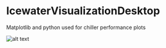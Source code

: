 # IcewaterVisualizationDesktop


Matplotlib and python used for chiller performance plots




![alt text](https://raw.githubusercontent.com/BoukeLubach/IcewaterVisualization/blob/master/Chiller3_temperatureperformance.png)
